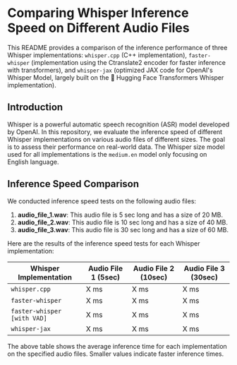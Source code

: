 # Comparing Whisper Inference Speed on Different Audio Files

This README provides a comparison of the inference performance of three Whisper implementations: `whisper.cpp` (C++ implementation), `faster-whisper` (implementation using the Ctranslate2 encoder for faster inference with transformers), and `whisper-jax` (optimized JAX code for OpenAI's Whisper Model, largely built on the 🤗 Hugging Face Transformers Whisper implementation).

## Introduction

Whisper is a powerful automatic speech recognition (ASR) model developed by OpenAI. In this repository, we evaluate the inference speed of different Whisper implementations on various audio files of different sizes. The goal is to assess their performance on real-world data.
The Whisper size model used for all implementations is the `medium.en` model only focusing on English language.

## Inference Speed Comparison

We conducted inference speed tests on the following audio files:

1. **audio_file_1.wav**: This audio file is 5 sec long and has a size of 20 MB.
2. **audio_file_2.wav**: This audio file is 10 sec long and has a size of 40 MB.
3. **audio_file_3.wav**: This audio file is 30 sec long and has a size of 60 MB.

Here are the results of the inference speed tests for each Whisper implementation:

| Whisper Implementation     | Audio File 1 (5sec)  | Audio File 2 (10sec) | Audio File 3 (30sec) |
|----------------------------|----------------------|----------------------|----------------------|
| `whisper.cpp`              | X ms                 | X ms                 | X ms                 |
| `faster-whisper`           | X ms                 | X ms                 | X ms                 |
| `faster-whisper [with VAD]`| X ms                 | X ms                 | X ms                 |
| `whisper-jax`              | X ms                 | X ms                 | X ms                 |

The above table shows the average inference time for each implementation on the specified audio files. Smaller values indicate faster inference times.

